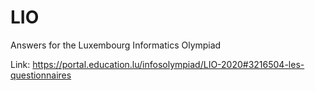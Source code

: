 # LIO
Answers for the Luxembourg Informatics Olympiad

Link: https://portal.education.lu/infosolympiad/LIO-2020#3216504-les-questionnaires
